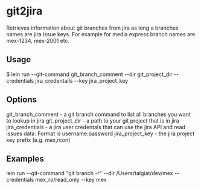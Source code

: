 # git2jira

Retrieves information about git branches from jira as long a branches names are jira issue keys. For example for media express branch names are mex-1234, mex-2001 etc. 

## Usage

$ lein run --git-command git_branch_comment --dir git_project_dir --credentials jira_credentails --key jira_project_key

## Options

git_branch_comment - a git branch command to list all branches you want to lookup in jira
git_project_dir - a path to your git project that is in jira
jira_credentials - a jira user credentals that can use the jira API and read issues data. Format is username:password
jira_project_key - the jira project key prefix (e.g. mex,rcon)

## Examples
lein run --git-command "git branch -r" --dir /Users/talgiat/dev/mex --credentials mex_ro/read_only --key mex